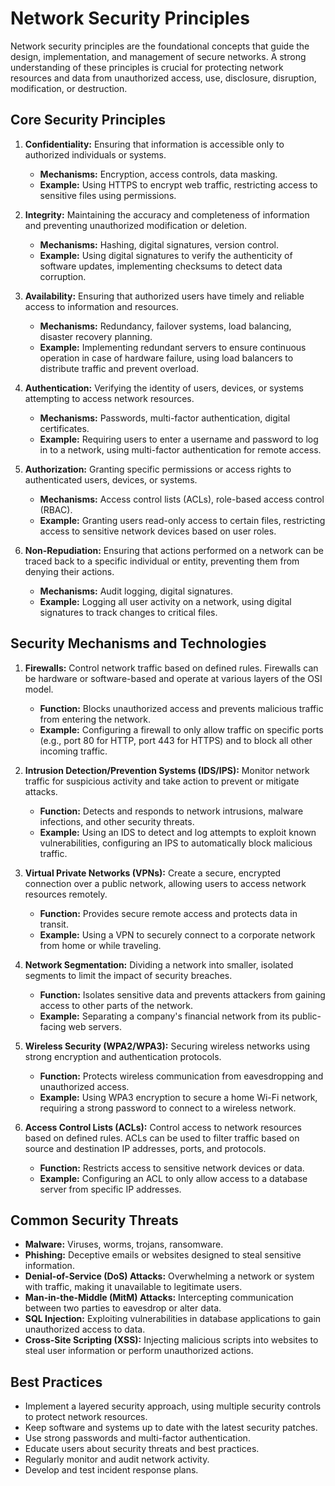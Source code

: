 # Network Security Principles

Network security principles are the foundational concepts that guide the design, implementation, and management of secure networks. A strong understanding of these principles is crucial for protecting network resources and data from unauthorized access, use, disclosure, disruption, modification, or destruction.

## Core Security Principles

1.  **Confidentiality:** Ensuring that information is accessible only to authorized individuals or systems.

    - **Mechanisms:** Encryption, access controls, data masking.
    - **Example:** Using HTTPS to encrypt web traffic, restricting access to sensitive files using permissions.

2.  **Integrity:** Maintaining the accuracy and completeness of information and preventing unauthorized modification or deletion.

    - **Mechanisms:** Hashing, digital signatures, version control.
    - **Example:** Using digital signatures to verify the authenticity of software updates, implementing checksums to detect data corruption.

3.  **Availability:** Ensuring that authorized users have timely and reliable access to information and resources.

    - **Mechanisms:** Redundancy, failover systems, load balancing, disaster recovery planning.
    - **Example:** Implementing redundant servers to ensure continuous operation in case of hardware failure, using load balancers to distribute traffic and prevent overload.

4.  **Authentication:** Verifying the identity of users, devices, or systems attempting to access network resources.

    - **Mechanisms:** Passwords, multi-factor authentication, digital certificates.
    - **Example:** Requiring users to enter a username and password to log in to a network, using multi-factor authentication for remote access.

5.  **Authorization:** Granting specific permissions or access rights to authenticated users, devices, or systems.

    - **Mechanisms:** Access control lists (ACLs), role-based access control (RBAC).
    - **Example:** Granting users read-only access to certain files, restricting access to sensitive network devices based on user roles.

6.  **Non-Repudiation:** Ensuring that actions performed on a network can be traced back to a specific individual or entity, preventing them from denying their actions.

    - **Mechanisms:** Audit logging, digital signatures.
    - **Example:** Logging all user activity on a network, using digital signatures to track changes to critical files.

## Security Mechanisms and Technologies

1.  **Firewalls:** Control network traffic based on defined rules. Firewalls can be hardware or software-based and operate at various layers of the OSI model.

    - **Function:** Blocks unauthorized access and prevents malicious traffic from entering the network.
    - **Example:** Configuring a firewall to only allow traffic on specific ports (e.g., port 80 for HTTP, port 443 for HTTPS) and to block all other incoming traffic.

2.  **Intrusion Detection/Prevention Systems (IDS/IPS):** Monitor network traffic for suspicious activity and take action to prevent or mitigate attacks.

    - **Function:** Detects and responds to network intrusions, malware infections, and other security threats.
    - **Example:** Using an IDS to detect and log attempts to exploit known vulnerabilities, configuring an IPS to automatically block malicious traffic.

3.  **Virtual Private Networks (VPNs):** Create a secure, encrypted connection over a public network, allowing users to access network resources remotely.

    - **Function:** Provides secure remote access and protects data in transit.
    - **Example:** Using a VPN to securely connect to a corporate network from home or while traveling.

4.  **Network Segmentation:** Dividing a network into smaller, isolated segments to limit the impact of security breaches.

    - **Function:** Isolates sensitive data and prevents attackers from gaining access to other parts of the network.
    - **Example:** Separating a company's financial network from its public-facing web servers.

5.  **Wireless Security (WPA2/WPA3):** Securing wireless networks using strong encryption and authentication protocols.

    - **Function:** Protects wireless communication from eavesdropping and unauthorized access.
    - **Example:** Using WPA3 encryption to secure a home Wi-Fi network, requiring a strong password to connect to a wireless network.

6.  **Access Control Lists (ACLs):** Control access to network resources based on defined rules. ACLs can be used to filter traffic based on source and destination IP addresses, ports, and protocols.

    - **Function:** Restricts access to sensitive network devices or data.
    - **Example:** Configuring an ACL to only allow access to a database server from specific IP addresses.

## Common Security Threats

- **Malware:** Viruses, worms, trojans, ransomware.
- **Phishing:** Deceptive emails or websites designed to steal sensitive information.
- **Denial-of-Service (DoS) Attacks:** Overwhelming a network or system with traffic, making it unavailable to legitimate users.
- **Man-in-the-Middle (MitM) Attacks:** Intercepting communication between two parties to eavesdrop or alter data.
- **SQL Injection:** Exploiting vulnerabilities in database applications to gain unauthorized access to data.
- **Cross-Site Scripting (XSS):** Injecting malicious scripts into websites to steal user information or perform unauthorized actions.

## Best Practices

- Implement a layered security approach, using multiple security controls to protect network resources.
- Keep software and systems up to date with the latest security patches.
- Use strong passwords and multi-factor authentication.
- Educate users about security threats and best practices.
- Regularly monitor and audit network activity.
- Develop and test incident response plans.
